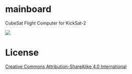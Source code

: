 # mainboard

CubeSat Flight Computer for KickSat-2

![](https://github.com/kicksat/mainboard/blob/master/cam/KMB-21.png&s=100)



# License

[Creative Commons Attribution-ShareAlike 4.0 International](https://creativecommons.org/licenses/by-sa/4.0/)
